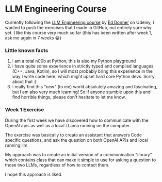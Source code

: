 # LLM Engineering Course

Currently following the [LLM Engineering course](https://www.udemy.com/course/llm-engineering-master-ai-and-large-language-models/) 
by [Ed Donner](https://edwarddonner.com) on Udemy, I wanted to push the exercises that I made in GitHub, not entirely sure why yet.
I like this course very much so far (this has been written after week 1, ask me again in 7 weeks 😁)

### Little known facts
1. I am a total n00b at Python, this is also my Python playground
2. I have quite some experience in strictly typed and compiled languages (C++, Java, Kotlin), 
so I will most probably bring this experience in the way I write code here, which might upset hard core Python devs. 
Sorry about that :) 
3. I really find this "new" (to me) world absolutely amazing and fascinating, but I am also very much learning!
So if anyone stumble upon this and find horrible things, please don't hesitate to let me know.

### Week 1 Exercise
During the first week we have discovered how to communicate with the OpenAI apis as well as a local LLama running on the 
computer. 

The exercise was basically to create an assistant that answers Code specific questions, and ask the question on both 
OpenAI APIs and local running llm.

My approach was to create an initial version of a communication "library" which contains class that can make it simple 
to use for asking a question to those two LLMs, regardless of how to contact them.

I hope this approach is liked. 